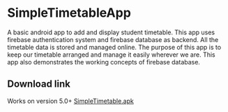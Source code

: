 # SimpleTimetableApp
A basic android app to add and display student timetable.
This app uses firebase authentication system and firebase database as backend.
All the timetable data is stored and managed online.
The purpose of this app is to keep our timetable arranged and manage it easily wherever we are.
This app also demonstrates the working concepts of firebase database.
## Download link
Works on version 5.0+
[SimpleTimetable.apk](https://drive.google.com/file/d/13UZqbz008D0VBT8JELGkgV3pRt3ceJpR/view?usp=sharing)
